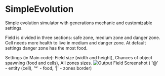 # SimpleEvolution
Simple evolution simulator with generations mechanic and customizable settings.

Field is divided in three sections: safe zone, medium zone and danger zone.
Cell needs more health to live in medium and danger zone.
At default settings danger zone has the most food.

Settings (in Main code):
Field size (width and height),
Chances of object spawning (food and cells),
All zones sizes.
![Output Field Screenshot](https://user-images.githubusercontent.com/69710095/146010745-2e80c4f1-a050-4705-8545-0aa07c8ff28a.png)
( '@' - entity (cell), '*' - food, '|' - zones border)
